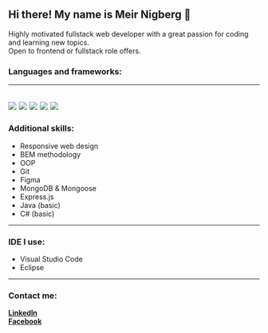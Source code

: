 ## Hi there! My name is Meir Nigberg 👋

Highly motivated fullstack web developer with a great passion for coding and learning new topics.  
Open to frontend or fullstack role offers.

### Languages and frameworks:
---
![](https://cdn.iconscout.com/icon/free/png-256/html5-2038876-1720089.png?f=avif&w=80)
![](https://cdn.iconscout.com/icon/free/png-256/css3-2038878-1720091.png?f=avif&w=80)
![](https://cdn.iconscout.com/icon/free/png-256/javascript-2038874-1720087.png?f=avif&w=80)
![](https://cdn.iconscout.com/icon/free/png-256/node-js-1-1174935.png?f=avif&w=80)
![](https://cdn3d.iconscout.com/3d/free/thumb/react-5645899-4695757.png?f=avif&w=100)
---
### Additional skills:
- Responsive web design
- BEM methodology
- OOP
- Git
- Figma
- MongoDB & Mongoose
- Express.js
- Java (basic)
- C# (basic)
---
### IDE I use:
- Visual Studio Code
- Eclipse
---
### Contact me:
**[LinkedIn](https://www.linkedin.com/in/nigberg)**  
**[Facebook](https://www.facebook.com/nigberg)**

<!--
**nigberg/nigberg** is a ✨ _special_ ✨ repository because its `README.md` (this file) appears on your GitHub profile.

Here are some ideas to get you started:

- 🔭 I’m currently working on ...
- 🌱 I’m currently learning ...
- 👯 I’m looking to collaborate on ...
- 🤔 I’m looking for help with ...
- 💬 Ask me about ...
- 📫 How to reach me: ...
- 😄 Pronouns: ...
- ⚡ Fun fact: ...
-->
